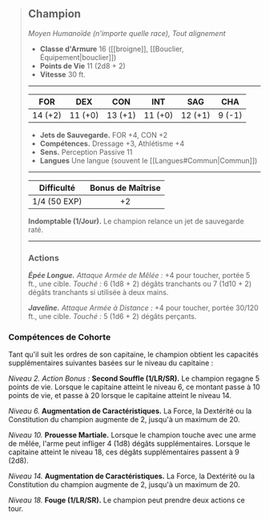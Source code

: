 >## Champion
>*Moyen Humanoïde (n'importe quelle race), Tout alignement*
>
>- **Classe d'Armure** 16 ([[broigne]], [[Bouclier, Équipement|bouclier]])
>- **Points de Vie** 11 (2d8 + 2)
>- **Vitesse** 30 ft.
>___
>|FOR|DEX|CON|INT|SAG|CHA|
>|:---:|:---:|:---:|:---:|:---:|:---:|
>|14 (+2)|11 (+0)|13 (+1)|11 (+0)|12 (+1)|9 (-1)|
> 
> - __Jets de Sauvegarde.__ FOR +4, CON +2
> - __Compétences.__ Dressage +3, Athlétisme +4
> - __Sens.__ Perception Passive 11
> - __Langues__ Une langue (souvent le [[Langues#Commun|Commun]])
>___
> | Difficulté | Bonus de Maîtrise |
> |:-:|:-:|
> | 1/4 (50 EXP) | +2 |
> 
> __Indomptable (1/Jour).__ Le champion relance un jet de sauvegarde raté. 
>___
>
>### Actions
>***Épée Longue.*** *Attaque Armée de Mêlée :* +4 pour toucher, portée 5 ft., une cible. *Touché :* 6 (1d8 + 2) dégâts tranchants ou 7 (1d10 + 2) dégâts tranchants si utilisée à deux mains.
>
>***Javeline.*** *Attaque Armée à Distance :* +4 pour toucher, portée 30/120 ft., une cible. *Touché :* 5 (1d6 + 2) dégâts perçants.
>

### Compétences de Cohorte

Tant qu'il suit les ordres de son capitaine, le champion obtient les capacités supplémentaires suivantes basées sur le niveau du capitaine :

_Niveau 2._ _Action Bonus :_ __Second Souffle (1/LR/SR).__ Le champion regagne 5 points de vie. Lorsque le capitaine atteint le niveau 6, ce montant passe à 10 points de vie, et passe à 20 lorsque le capitaine atteint le niveau 14. 

_Niveau 6._ __Augmentation de Caractéristiques.__ La Force, la Dextérité ou la Constitution du champion augmente de 2, jusqu'à un maximum de 20. 

_Niveau 10._ __Prouesse Martiale.__ Lorsque le champion touche avec une arme de mêlée, l'arme peut infliger 4 (1d8) dégâts supplémentaires. Lorsque le capitaine atteint le niveau 18, ces dégâts supplémentaires passent à 9 (2d8).

_Niveau 14._ __Augmentation de Caractéristiques.__ La Force, la Dextérité ou la Constitution du champion augmente de 2, jusqu'à un maximum de 20. 

_Niveau 18._ __Fouge (1/LR/SR).__ Le champion peut prendre deux actions ce tour.
